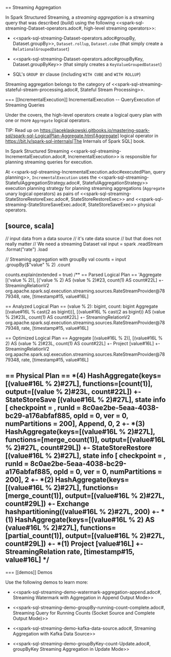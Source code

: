 == Streaming Aggregation

In Spark Structured Streaming, a *streaming aggregation* is a streaming query that was described (_build_) using the following <<spark-sql-streaming-Dataset-operators.adoc#, high-level streaming operators>>:

* <<spark-sql-streaming-Dataset-operators.adoc#groupBy, Dataset.groupBy>>, `Dataset.rollup`, `Dataset.cube` (that simply create a `RelationalGroupedDataset`)

* <<spark-sql-streaming-Dataset-operators.adoc#groupByKey, Dataset.groupByKey>> (that simply creates a `KeyValueGroupedDataset`)

* SQL's `GROUP BY` clause (including `WITH CUBE` and `WITH ROLLUP`)

Streaming aggregation belongs to the category of <<spark-sql-streaming-stateful-stream-processing.adoc#, Stateful Stream Processing>>.

=== [[IncrementalExecution]] IncrementalExecution -- QueryExecution of Streaming Queries

Under the covers, the high-level operators create a logical query plan with one or more `Aggregate` logical operators.

TIP: Read up on https://jaceklaskowski.gitbooks.io/mastering-spark-sql/spark-sql-LogicalPlan-Aggregate.html[Aggregate] logical operator in https://bit.ly/spark-sql-internals[The Internals of Spark SQL] book.

In Spark Structured Streaming <<spark-sql-streaming-IncrementalExecution.adoc#, IncrementalExecution>> is responsible for planning streaming queries for execution.

At <<spark-sql-streaming-IncrementalExecution.adoc#executedPlan, query planning>>, `IncrementalExecution` uses the <<spark-sql-streaming-StatefulAggregationStrategy.adoc#, StatefulAggregationStrategy>> execution planning strategy for planning streaming aggregations (`Aggregate` unary logical operators) as pairs of <<spark-sql-streaming-StateStoreRestoreExec.adoc#, StateStoreRestoreExec>> and <<spark-sql-streaming-StateStoreSaveExec.adoc#, StateStoreSaveExec>> physical operators.

[source, scala]
----
// input data from a data source
// it's rate data source
// but that does not really matter
// We need a streaming Dataset
val input = spark
  .readStream
  .format("rate")
  .load

// Streaming aggregation with groupBy
val counts = input
  .groupBy($"value" % 2)
  .count

counts.explain(extended = true)
/**
== Parsed Logical Plan ==
'Aggregate [('value % 2)], [('value % 2) AS (value % 2)#23, count(1) AS count#22L]
+- StreamingRelationV2 org.apache.spark.sql.execution.streaming.sources.RateStreamProvider@7879348, rate, [timestamp#15, value#16L]

== Analyzed Logical Plan ==
(value % 2): bigint, count: bigint
Aggregate [(value#16L % cast(2 as bigint))], [(value#16L % cast(2 as bigint)) AS (value % 2)#23L, count(1) AS count#22L]
+- StreamingRelationV2 org.apache.spark.sql.execution.streaming.sources.RateStreamProvider@7879348, rate, [timestamp#15, value#16L]

== Optimized Logical Plan ==
Aggregate [(value#16L % 2)], [(value#16L % 2) AS (value % 2)#23L, count(1) AS count#22L]
+- Project [value#16L]
   +- StreamingRelationV2 org.apache.spark.sql.execution.streaming.sources.RateStreamProvider@7879348, rate, [timestamp#15, value#16L]

== Physical Plan ==
*(4) HashAggregate(keys=[(value#16L % 2)#27L], functions=[count(1)], output=[(value % 2)#23L, count#22L])
+- StateStoreSave [(value#16L % 2)#27L], state info [ checkpoint = <unknown>, runId = 8c0ae2be-5eaa-4038-bc29-a176abfaf885, opId = 0, ver = 0, numPartitions = 200], Append, 0, 2
   +- *(3) HashAggregate(keys=[(value#16L % 2)#27L], functions=[merge_count(1)], output=[(value#16L % 2)#27L, count#29L])
      +- StateStoreRestore [(value#16L % 2)#27L], state info [ checkpoint = <unknown>, runId = 8c0ae2be-5eaa-4038-bc29-a176abfaf885, opId = 0, ver = 0, numPartitions = 200], 2
         +- *(2) HashAggregate(keys=[(value#16L % 2)#27L], functions=[merge_count(1)], output=[(value#16L % 2)#27L, count#29L])
            +- Exchange hashpartitioning((value#16L % 2)#27L, 200)
               +- *(1) HashAggregate(keys=[(value#16L % 2) AS (value#16L % 2)#27L], functions=[partial_count(1)], output=[(value#16L % 2)#27L, count#29L])
                  +- *(1) Project [value#16L]
                     +- StreamingRelation rate, [timestamp#15, value#16L]
*/
----

=== [[demos]] Demos

Use the following demos to learn more:

* <<spark-sql-streaming-demo-watermark-aggregation-append.adoc#, Streaming Watermark with Aggregation in Append Output Mode>>

* <<spark-sql-streaming-demo-groupBy-running-count-complete.adoc#, Streaming Query for Running Counts (Socket Source and Complete Output Mode)>>

* <<spark-sql-streaming-demo-kafka-data-source.adoc#, Streaming Aggregation with Kafka Data Source>>

* <<spark-sql-streaming-demo-groupByKey-count-Update.adoc#, groupByKey Streaming Aggregation in Update Mode>>
